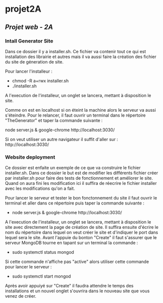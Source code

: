 # projet2A
## *Projet web - 2A*

### **Intall Generator Site**

 Dans ce dossier il y a installer.sh. Ce fichier va contenir tout ce qui est installation des librairie et autres mais il va aussi faire la création des fichier du site de géneration de site.

 Pour lancer l'installeur :

  - chmod -R a+rwx installer.sh
  - ./installer.sh

A l'execution de l'installeur, un onglet se lancera, mettant à disposition le site.

Comme on est en localhost si on éteint la machine alors le serveur va aussi s'éteindre.
Pour le relancer, il faut ouvrir un terminal dans le répertoire "TheGenerator" et taper la commande suivante :

node server.js & google-chrome http://localhost:3030/

Si on veut utiliser un autre navigateur il suffit d'aller sur : http://localhost:3030/


### **Website deployment**

Ce dossier est enfaite un exemple de ce que va construire le fichier installer.sh. Dans ce dossier le but est de modifier les différents fichier créer par installer.sh pour faire des tests de fonctionnement et améliorer le site. Quand on aura fini les modification ici il suffira de réecrire le fichier installer avec les modifications qu'on a fait.

Pour lancer le serveur et tester le bon fonctonnement du site il faut ouvrir le terminal et aller dans ce répertoire puis taper la commande suivante :

  - node server.js & google-chrome http://localhost:3030/

A l'execution de l'installeur, un onglet se lancera, mettant à disposition le site avec directement la page de création de site. Il suffira ensuite d'écrire le nom du répertoire dans lequel on veut créer le site et d'indiquer le port dans lequel sera le site.
Avant l'appuie du bonton "Create" il faut s'assurer que le serveur MongoDB tourne en tapant sur un terminal la commande :

  - sudo systemctl status mongod

Si cette commande n'affiche pas "active" alors utiliser cette commande pour lancer le serveur : 

  - sudo systemctl start mongod

Après avoir appuiyé sur "Create" il faudra attendre le temps des installations et un nouvel onglet s'ouvrira dans le nouveau site que vous venez de créer.